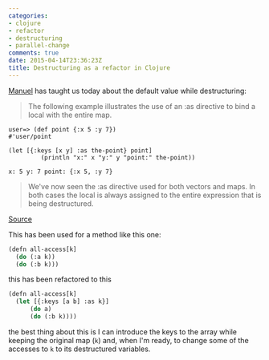```yaml
---
categories:
- clojure
- refactor
- destructuring
- parallel-change
comments: true
date: 2015-04-14T23:36:23Z
title: Destructuring as a refactor in Clojure
---
```


[Manuel][trikitrok] has taught us today about the default value while destructuring:

> The following example illustrates the use of an :as directive to bind a local with the entire map.

```
user=> (def point {:x 5 :y 7})
#'user/point

(let [{:keys [x y] :as the-point} point]
         (println "x:" x "y:" y "point:" the-point))

x: 5 y: 7 point: {:x 5, :y 7}
```

> We've now seen the :as directive used for both vectors and maps. In both cases the local is always assigned to the entire expression that is being destructured.

[Source][clojure-destructuring]

This has been used for a method like this one:

```lisp
(defn all-access[k]
  (do (:a k))
  (do (:b k)))
```

this has been refactored to this

```lisp
(defn all-access[k]
  (let [{:keys [a b] :as k}]
	  (do a)
	  (do (:b k))))
```

the best thing about this is I can introduce the keys to the array while keeping the original map (``k``) and, when I'm ready, to change some of the accesses to ``k`` to its destructured variables.

[trikitrok]: https://twitter.com/@trikitrok
[clojure-destructuring]: http://blog.jayfields.com/2010/07/clojure-destructuring.html
